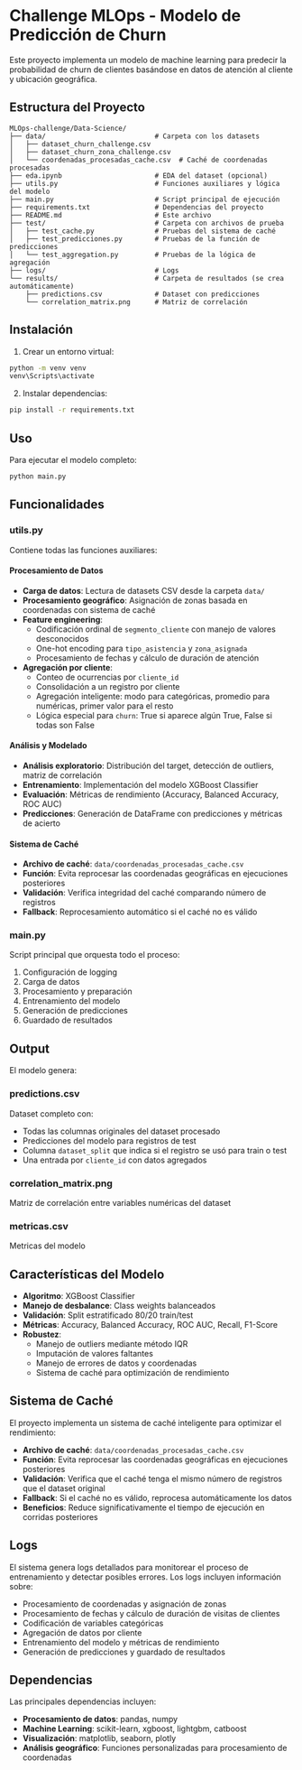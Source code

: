 # Challenge MLOps - Modelo de Predicción de Churn

Este proyecto implementa un modelo de machine learning para predecir la probabilidad de churn de clientes basándose en datos de atención al cliente y ubicación geográfica.

## Estructura del Proyecto

```
MLOps-challenge/Data-Science/
├── data/                           # Carpeta con los datasets
│   ├── dataset_churn_challenge.csv
│   ├── dataset_churn_zona_challenge.csv
│   └── coordenadas_procesadas_cache.csv  # Caché de coordenadas procesadas
├── eda.ipynb                       # EDA del dataset (opcional)
├── utils.py                        # Funciones auxiliares y lógica del modelo
├── main.py                         # Script principal de ejecución
├── requirements.txt                # Dependencias del proyecto
├── README.md                       # Este archivo
├── test/                           # Carpeta con archivos de prueba
│   ├── test_cache.py               # Pruebas del sistema de caché
│   ├── test_predicciones.py        # Pruebas de la función de predicciones
│   └── test_aggregation.py         # Pruebas de la lógica de agregación
├── logs/                           # Logs
└── results/                        # Carpeta de resultados (se crea automáticamente)
    ├── predictions.csv             # Dataset con predicciones
    └── correlation_matrix.png      # Matriz de correlación
```

## Instalación

1. Crear un entorno virtual:
```bash
python -m venv venv
venv\Scripts\activate
```

2. Instalar dependencias:
```bash
pip install -r requirements.txt
```

## Uso

Para ejecutar el modelo completo:

```bash
python main.py
```

## Funcionalidades

### utils.py
Contiene todas las funciones auxiliares:

#### Procesamiento de Datos
- **Carga de datos**: Lectura de datasets CSV desde la carpeta `data/`
- **Procesamiento geográfico**: Asignación de zonas basada en coordenadas con sistema de caché
- **Feature engineering**: 
  - Codificación ordinal de `segmento_cliente` con manejo de valores desconocidos
  - One-hot encoding para `tipo_asistencia` y `zona_asignada`
  - Procesamiento de fechas y cálculo de duración de atención
- **Agregación por cliente**: 
  - Conteo de ocurrencias por `cliente_id`
  - Consolidación a un registro por cliente
  - Agregación inteligente: modo para categóricas, promedio para numéricas, primer valor para el resto
  - Lógica especial para `churn`: True si aparece algún True, False si todas son False

#### Análisis y Modelado
- **Análisis exploratorio**: Distribución del target, detección de outliers, matriz de correlación
- **Entrenamiento**: Implementación del modelo XGBoost Classifier 
- **Evaluación**: Métricas de rendimiento (Accuracy, Balanced Accuracy, ROC AUC)
- **Predicciones**: Generación de DataFrame con predicciones y métricas de acierto

#### Sistema de Caché
- **Archivo de caché**: `data/coordenadas_procesadas_cache.csv`
- **Función**: Evita reprocesar las coordenadas geográficas en ejecuciones posteriores
- **Validación**: Verifica integridad del caché comparando número de registros
- **Fallback**: Reprocesamiento automático si el caché no es válido

### main.py
Script principal que orquesta todo el proceso:
1. Configuración de logging
2. Carga de datos
3. Procesamiento y preparación
4. Entrenamiento del modelo
5. Generación de predicciones
6. Guardado de resultados

## Output

El modelo genera:

### predictions.csv
Dataset completo con:
- Todas las columnas originales del dataset procesado
- Predicciones del modelo para registros de test
- Columna `dataset_split` que indica si el registro se usó para train o test
- Una entrada por `cliente_id` con datos agregados

### correlation_matrix.png
Matriz de correlación entre variables numéricas del dataset

### metricas.csv
Metricas del modelo

## Características del Modelo

- **Algoritmo**: XGBoost Classifier
- **Manejo de desbalance**: Class weights balanceados
- **Validación**: Split estratificado 80/20 train/test
- **Métricas**: Accuracy, Balanced Accuracy, ROC AUC, Recall, F1-Score
- **Robustez**: 
  - Manejo de outliers mediante método IQR
  - Imputación de valores faltantes
  - Manejo de errores de datos y coordenadas
  - Sistema de caché para optimización de rendimiento

## Sistema de Caché

El proyecto implementa un sistema de caché inteligente para optimizar el rendimiento:

- **Archivo de caché**: `data/coordenadas_procesadas_cache.csv`
- **Función**: Evita reprocesar las coordenadas geográficas en ejecuciones posteriores
- **Validación**: Verifica que el caché tenga el mismo número de registros que el dataset original
- **Fallback**: Si el caché no es válido, reprocesa automáticamente los datos
- **Beneficios**: Reduce significativamente el tiempo de ejecución en corridas posteriores

## Logs

El sistema genera logs detallados para monitorear el proceso de entrenamiento y detectar posibles errores. Los logs incluyen información sobre:
- Procesamiento de coordenadas y asignación de zonas
- Procesamiento de fechas y cálculo de duración de visitas de clientes
- Codificación de variables categóricas
- Agregación de datos por cliente
- Entrenamiento del modelo y métricas de rendimiento
- Generación de predicciones y guardado de resultados

## Dependencias

Las principales dependencias incluyen:
- **Procesamiento de datos**: pandas, numpy
- **Machine Learning**: scikit-learn, xgboost, lightgbm, catboost
- **Visualización**: matplotlib, seaborn, plotly
- **Análisis geográfico**: Funciones personalizadas para procesamiento de coordenadas
